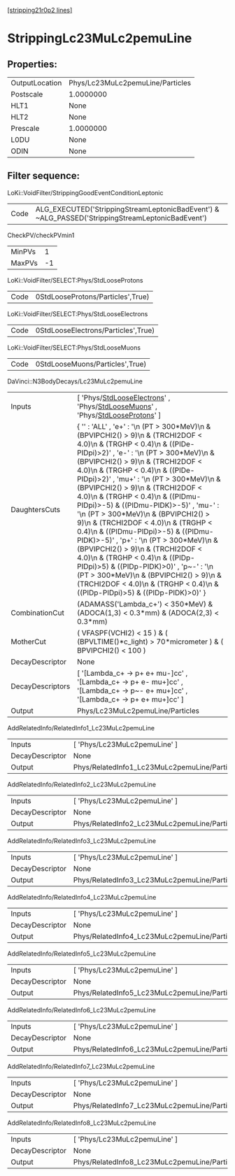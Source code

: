 [[stripping21r0p2 lines]](./stripping21r0p2-index)

# StrippingLc23MuLc2pemuLine

## Properties:

|                |                                  |
|----------------|----------------------------------|
| OutputLocation | Phys/Lc23MuLc2pemuLine/Particles |
| Postscale      | 1.0000000                        |
| HLT1           | None                             |
| HLT2           | None                             |
| Prescale       | 1.0000000                        |
| L0DU           | None                             |
| ODIN           | None                             |

## Filter sequence:

LoKi::VoidFilter/StrippingGoodEventConditionLeptonic

|      |                                                                                                  |
|------|--------------------------------------------------------------------------------------------------|
| Code | ALG_EXECUTED('StrippingStreamLeptonicBadEvent') & ~ALG_PASSED('StrippingStreamLeptonicBadEvent') |

CheckPV/checkPVmin1

|        |     |
|--------|-----|
| MinPVs | 1   |
| MaxPVs | -1  |

LoKi::VoidFilter/SELECT:Phys/StdLooseProtons

|      |                                   |
|------|-----------------------------------|
| Code | 0StdLooseProtons/Particles',True) |

LoKi::VoidFilter/SELECT:Phys/StdLooseElectrons

|      |                                     |
|------|-------------------------------------|
| Code | 0StdLooseElectrons/Particles',True) |

LoKi::VoidFilter/SELECT:Phys/StdLooseMuons

|      |                                 |
|------|---------------------------------|
| Code | 0StdLooseMuons/Particles',True) |

DaVinci::N3BodyDecays/Lc23MuLc2pemuLine

|                  |                                                                                                                                                                                                                                                                                                                                                                                                                                                                                                                                                                                                                                                                                                                                                                                                                                           |
|------------------|-------------------------------------------------------------------------------------------------------------------------------------------------------------------------------------------------------------------------------------------------------------------------------------------------------------------------------------------------------------------------------------------------------------------------------------------------------------------------------------------------------------------------------------------------------------------------------------------------------------------------------------------------------------------------------------------------------------------------------------------------------------------------------------------------------------------------------------------|
| Inputs           | [ 'Phys/[StdLooseElectrons](./stripping21r0p2-commonparticles-stdlooseelectrons)' , 'Phys/[StdLooseMuons](./stripping21r0p2-commonparticles-stdloosemuons)' , 'Phys/[StdLooseProtons](./stripping21r0p2-commonparticles-stdlooseprotons)' ]                                                                                                                                                                                                                                                                                                                                                                                                                                                                                                                                                                                             |
| DaughtersCuts    | { '' : 'ALL' , 'e+' : '\n (PT \> 300\*MeV)\n & (BPVIPCHI2() \> 9)\n & (TRCHI2DOF \< 4.0)\n & (TRGHP \< 0.4)\n & ((PIDe-PIDpi)\>2)' , 'e-' : '\n (PT \> 300\*MeV)\n & (BPVIPCHI2() \> 9)\n & (TRCHI2DOF \< 4.0)\n & (TRGHP \< 0.4)\n & ((PIDe-PIDpi)\>2)' , 'mu+' : '\n (PT \> 300\*MeV)\n & (BPVIPCHI2() \> 9)\n & (TRCHI2DOF \< 4.0)\n & (TRGHP \< 0.4)\n & ((PIDmu-PIDpi)\>-5) & ((PIDmu-PIDK)\>-5)' , 'mu-' : '\n (PT \> 300\*MeV)\n & (BPVIPCHI2() \> 9)\n & (TRCHI2DOF \< 4.0)\n & (TRGHP \< 0.4)\n & ((PIDmu-PIDpi)\>-5) & ((PIDmu-PIDK)\>-5)' , 'p+' : '\n (PT \> 300\*MeV)\n & (BPVIPCHI2() \> 9)\n & (TRCHI2DOF \< 4.0)\n & (TRGHP \< 0.4)\n & ((PIDp-PIDpi)\>5) & ((PIDp-PIDK)\>0)' , 'p~-' : '\n (PT \> 300\*MeV)\n & (BPVIPCHI2() \> 9)\n & (TRCHI2DOF \< 4.0)\n & (TRGHP \< 0.4)\n & ((PIDp-PIDpi)\>5) & ((PIDp-PIDK)\>0)' } |
| CombinationCut   | (ADAMASS('Lambda_c+') \< 350\*MeV) & (ADOCA(1,3) \< 0.3\*mm) & (ADOCA(2,3) \< 0.3\*mm)                                                                                                                                                                                                                                                                                                                                                                                                                                                                                                                                                                                                                                                                                                                                                    |
| MotherCut        | ( VFASPF(VCHI2) \< 15 ) & ( (BPVLTIME()\*c_light) \> 70\*micrometer ) & ( BPVIPCHI2() \< 100 )                                                                                                                                                                                                                                                                                                                                                                                                                                                                                                                                                                                                                                                                                                                                            |
| DecayDescriptor  | None                                                                                                                                                                                                                                                                                                                                                                                                                                                                                                                                                                                                                                                                                                                                                                                                                                      |
| DecayDescriptors | [ '[Lambda_c+ -\> p+ e+ mu-]cc' , '[Lambda_c+ -\> p+ e- mu+]cc' , '[Lambda_c+ -\> p~- e+ mu+]cc' , '[Lambda_c+ -\> p+ e+ mu+]cc' ]                                                                                                                                                                                                                                                                                                                                                                                                                                                                                                                                                                                                                                                                                              |
| Output           | Phys/Lc23MuLc2pemuLine/Particles                                                                                                                                                                                                                                                                                                                                                                                                                                                                                                                                                                                                                                                                                                                                                                                                          |

AddRelatedInfo/RelatedInfo1_Lc23MuLc2pemuLine

|                 |                                               |
|-----------------|-----------------------------------------------|
| Inputs          | [ 'Phys/Lc23MuLc2pemuLine' ]                |
| DecayDescriptor | None                                          |
| Output          | Phys/RelatedInfo1_Lc23MuLc2pemuLine/Particles |

AddRelatedInfo/RelatedInfo2_Lc23MuLc2pemuLine

|                 |                                               |
|-----------------|-----------------------------------------------|
| Inputs          | [ 'Phys/Lc23MuLc2pemuLine' ]                |
| DecayDescriptor | None                                          |
| Output          | Phys/RelatedInfo2_Lc23MuLc2pemuLine/Particles |

AddRelatedInfo/RelatedInfo3_Lc23MuLc2pemuLine

|                 |                                               |
|-----------------|-----------------------------------------------|
| Inputs          | [ 'Phys/Lc23MuLc2pemuLine' ]                |
| DecayDescriptor | None                                          |
| Output          | Phys/RelatedInfo3_Lc23MuLc2pemuLine/Particles |

AddRelatedInfo/RelatedInfo4_Lc23MuLc2pemuLine

|                 |                                               |
|-----------------|-----------------------------------------------|
| Inputs          | [ 'Phys/Lc23MuLc2pemuLine' ]                |
| DecayDescriptor | None                                          |
| Output          | Phys/RelatedInfo4_Lc23MuLc2pemuLine/Particles |

AddRelatedInfo/RelatedInfo5_Lc23MuLc2pemuLine

|                 |                                               |
|-----------------|-----------------------------------------------|
| Inputs          | [ 'Phys/Lc23MuLc2pemuLine' ]                |
| DecayDescriptor | None                                          |
| Output          | Phys/RelatedInfo5_Lc23MuLc2pemuLine/Particles |

AddRelatedInfo/RelatedInfo6_Lc23MuLc2pemuLine

|                 |                                               |
|-----------------|-----------------------------------------------|
| Inputs          | [ 'Phys/Lc23MuLc2pemuLine' ]                |
| DecayDescriptor | None                                          |
| Output          | Phys/RelatedInfo6_Lc23MuLc2pemuLine/Particles |

AddRelatedInfo/RelatedInfo7_Lc23MuLc2pemuLine

|                 |                                               |
|-----------------|-----------------------------------------------|
| Inputs          | [ 'Phys/Lc23MuLc2pemuLine' ]                |
| DecayDescriptor | None                                          |
| Output          | Phys/RelatedInfo7_Lc23MuLc2pemuLine/Particles |

AddRelatedInfo/RelatedInfo8_Lc23MuLc2pemuLine

|                 |                                               |
|-----------------|-----------------------------------------------|
| Inputs          | [ 'Phys/Lc23MuLc2pemuLine' ]                |
| DecayDescriptor | None                                          |
| Output          | Phys/RelatedInfo8_Lc23MuLc2pemuLine/Particles |
